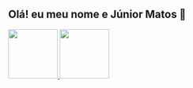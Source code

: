 ## Olá! eu meu nome e Júnior Matos 👋

<div>
  <a href="coderfaster.com.br">
    <img height="100em" src="https://github-readme-stats.vercel.app/api?username=JrMatosCoder&theme=midnight-purple&show_icons=true"/>
    <img height="100em" src="https://github-readme-stats.vercel.app/api/top-langs/?username=JrMatosCoder&layout=compact"/>
</div>
